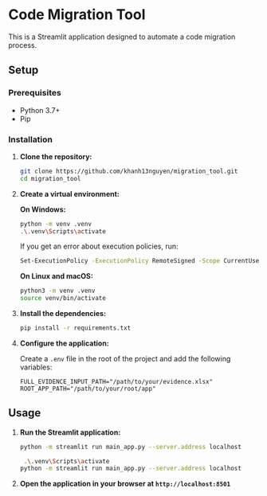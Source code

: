 # Code Migration Tool

This is a Streamlit application designed to automate a code migration process.

## Setup

### Prerequisites

- Python 3.7+
- Pip

### Installation

1.  **Clone the repository:**

    ```bash
    git clone https://github.com/khanh13nguyen/migration_tool.git
    cd migration_tool
    ```

2.  **Create a virtual environment:**

    **On Windows:**

    ```bash
    python -m venv .venv
    .\.venv\Scripts\activate
    ```
    If you get an error about execution policies, run:
    ```bash
    Set-ExecutionPolicy -ExecutionPolicy RemoteSigned -Scope CurrentUser
    ```

    **On Linux and macOS:**

    ```bash
    python3 -m venv .venv
    source venv/bin/activate
    ```

3.  **Install the dependencies:**

    ```bash
    pip install -r requirements.txt
    ```

4.  **Configure the application:**

    Create a `.env` file in the root of the project and add the following variables:

    ```
    FULL_EVIDENCE_INPUT_PATH="/path/to/your/evidence.xlsx"
    ROOT_APP_PATH="/path/to/your/root/app"
    ```

## Usage

1.  **Run the Streamlit application:**

    ```bash
    python -m streamlit run main_app.py --server.address localhost
    ```
    
    ```bash
     .\.venv\Scripts\activate
    python -m streamlit run main_app.py --server.address localhost
    ```

2.  **Open the application in your browser at `http://localhost:8501`**
